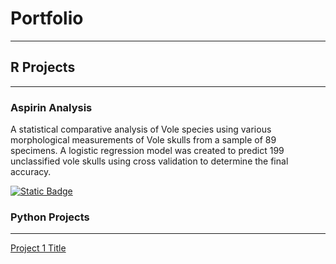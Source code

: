 # Portfolio

---

## R Projects

---

### Aspirin Analysis

A statistical comparative analysis of Vole species using various morphological measurements of Vole skulls from a sample of 89 specimens. A logistic regression model was created to predict 199 unclassified vole skulls using cross validation to determine the final accuracy. 


[![Static Badge](https://img.shields.io/badge/R_Document-grey?logo=r&labelColor=%23276DC3)](https%3A%2F%2Fgithub.com%2Fcbrayanalytics%2Fportfolio%2Fblob%2Fmain%2FR%2520Projects%2FProject_1.Bray.html)



### Python Projects
<hr>

[Project 1 Title](http://example.com)
